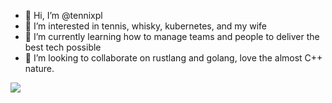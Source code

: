 - 👋 Hi, I’m @tennixpl
- 👀 I’m interested in tennis, whisky, kubernetes, and my wife
- 🌱 I’m currently learning how to manage teams and people to deliver the best tech possible
- 💞️ I’m looking to collaborate on rustlang and golang, love the almost C++ nature.

<!---
tennixpl/tennixpl is a ✨ special ✨ repository because its `README.md` (this file) appears on your GitHub profile.
You can click the Preview link to take a look at your changes.
--->


<img align="left" src="https://github-readme-stats.vercel.app/api/top-langs/?username=tennixpl&&count_private=false,html&title_color=ffffff&text_color=c9cacc&icon_color=2bbc8a&bg_color=1d1f21" />
  
  
